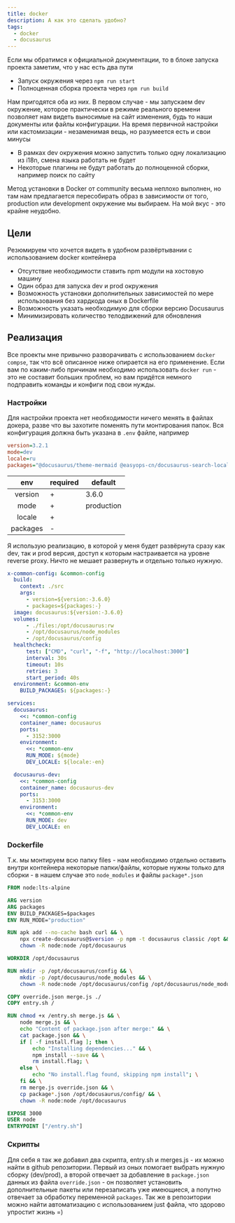```yaml
---
title: docker
description: А как это сделать удобно?
tags:
  - docker
  - docusaurus
---
```


Если мы обратимся к официальной документации, то в блоке запуска проекта заметим, что у нас есть два пути

- Запуск окружения через `npm run start`
- Полноценная сборка проекта через `npm run build`

Нам пригодятся оба из них. В первом случае - мы запускаем dev окружение, которое практически в режиме реального времени позволяет нам видеть выносимые на сайт изменения, будь то наши документы или файлы конфигурации. На время первичной настройки или кастомизации - незаменимая вещь, но разумеется есть и свои минусы

- В рамках dev окружения можно запустить только одну локализацию из i18n, смена языка работать не будет
- Некоторые плагины не будут работать до полноценной сборки, например поиск по сайту

Метод установки в Docker от community весьма неплохо выполнен, но там нам предлагается пересобирать образ в зависимости от того, production или development окружение мы выбираем. На мой вкус - это крайне неудобно.

## Цели
Резюмируем что хочется видеть в удобном развёртывании с использованием docker контейнера
- Отсутствие необходимости ставить npm модули на хостовую машину
- Один образ для запуска dev и prod окружения
- Возможность установки дополнительных зависимостей по мере использования без хардкода оных в Dockerfile
- Возможность указать необходимую для сборки версию Docusaurus
- Минимизировать количество телодвижений для обновления

## Реализация
 Все проекты мне привычно разворачивать с использованием `docker compse`, так что всё описанное ниже опирается на его применение. Если вам по каким-либо причинам необходимо использовать `docker run` - это не составит больших проблем, но вам придётся немного подправить команды и конфиги под свои нужды.

### Настройки
Для настройки проекта нет необходимости ничего менять в файлах докера, разве что вы захотите поменять пути монтирования папок. Вся конфигурация должна быть указана в `.env` файле, например 

```ini
version=3.2.1
mode=dev
locale=ru
packages="@docusaurus/theme-mermaid @easyops-cn/docusaurus-search-local"
```

|   env    | required | default    |
|:--------:| -------- | ---------- |
| version  | +        | 3.6.0      |
|   mode   | +        | production |
|  locale  | +        |            |
| packages | -        |            |

Я использую реализацию, в которой у меня будет развёрнута сразу как dev, так и prod версия, доступ к которым настраивается на уровне reverse proxy. Ничто не мешает развернуть и отдельно только нужную.

```yaml
x-common-config: &common-config
  build:
    context: ./src
    args:
      - version=${version:-3.6.0}
      - packages=${packages:-}
  image: docusaurus:${version:-3.6.0}
  volumes:
      - ./files:/opt/docusaurus:rw
      - /opt/docusaurus/node_modules
      - /opt/docusaurus/config
  healthcheck:
      test: ["CMD", "curl", "-f", "http://localhost:3000"]
      interval: 30s
      timeout: 10s
      retries: 3
      start_period: 40s
  environment: &common-env
    BUILD_PACKAGES: ${packages:-}

services:
  docusaurus:
    <<: *common-config
    container_name: docusaurus
    ports:
      - 3152:3000
    environment:
      <<: *common-env
      RUN_MODE: ${mode}
      DEV_LOCALE: ${locale:-en}

  docusaurus-dev:
    <<: *common-config
    container_name: docusaurus-dev
    ports:
      - 3153:3000
    environment:
      <<: *common-env
      RUN_MODE: dev
      DEV_LOCALE: en
```
### Dockerfile

Т.к. мы монтируем всю папку files - нам необходимо отдельно оставить внутри контейнера некоторые папки/файлы, которые нужны только для сборки - в нашем случае это `node_modules` и файлы `package*.json`

```dockerfile
FROM node:lts-alpine

ARG version
ARG packages
ENV BUILD_PACKAGES=$packages
ENV RUN_MODE="production"

RUN apk add --no-cache bash curl && \
    npx create-docusaurus@$version -p npm -t docusaurus classic /opt && \
    chown -R node:node /opt/docusaurus

WORKDIR /opt/docusaurus

RUN mkdir -p /opt/docusaurus/config && \
    mkdir -p /opt/docusaurus/node_modules && \
    chown -R node:node /opt/docusaurus/config /opt/docusaurus/node_modules

COPY override.json merge.js ./
COPY entry.sh /

RUN chmod +x /entry.sh merge.js && \
    node merge.js && \
    echo "Content of package.json after merge:" && \
    cat package.json && \
    if [ -f install.flag ]; then \
        echo "Installing dependencies..." && \
        npm install --save && \
        rm install.flag; \
    else \
        echo "No install.flag found, skipping npm install"; \
    fi && \
    rm merge.js override.json && \
    cp package*.json /opt/docusaurus/config/ && \
    chown -R node:node /opt/docusaurus

EXPOSE 3000
USER node
ENTRYPOINT ["/entry.sh"]
```

### Скрипты

Для себя я так же добавил два скрипта, entry.sh и merges.js - их можно найти в github репозитории. Первый из оных помогает выбрать нужную сборку (dev/prod), а второй отвечает за добавление в `package.json` данных из файла `override.json` - он позволяет установить дополнительные пакеты или перезаписать уже имеющиеся, а попутно отвечает за обработку переменной `packages`. Так же в репозитории можно найти автоматизацию с использованием just файла, что здорово упростит жизнь =) 
